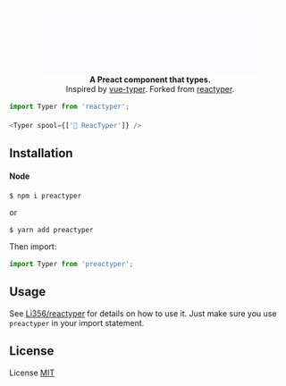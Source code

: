 <p align="center">
  <img alt="ReacTyper Demo GIF" src="demo.gif">
  <br />
  <b>A Preact component that types.</b>
  <br />
  Inspired by <a href="https://github.com/cngu/vue-typer">vue-typer</a>.
  Forked from <a href="https://github.com/Li357/reactyper">reactyper</a>.
</p>

```js
import Typer from 'reactyper';

<Typer spool={['🎉 ReacTyper']} />
```

## Installation

#### Node

    $ npm i preactyper

or

    $ yarn add preactyper

Then import:

```js
import Typer from 'preactyper';
```

## Usage

See [Li356/reactyper](https://github.com/Li356/reactyper/blob/master/README.md) for details on how to use it. Just make sure you use `preactyper` in your import statement.


## License


License [MIT](https://opensource.org/licenses/MIT)
